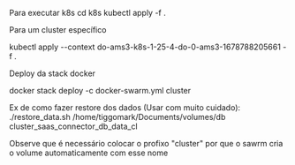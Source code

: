 Para executar k8s
cd k8s
kubectl apply -f . 

Para um cluster específico

kubectl apply --context do-ams3-k8s-1-25-4-do-0-ams3-1678788205661 -f .

Deploy da stack docker 

docker stack deploy -c docker-swarm.yml cluster


Ex de como fazer restore dos dados (Usar com muito cuidado):
./restore_data.sh /home/tiggomark/Documents/volumes/db cluster_saas_connector_db_data_cl

Observe que é necessário colocar o profixo "cluster" por que o sawrm cria o volume automaticamente com esse nome



